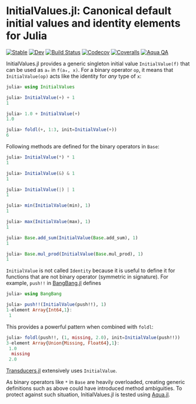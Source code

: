 # InitialValues.jl: Canonical default initial values and identity elements for Julia

[![Stable](https://img.shields.io/badge/docs-stable-blue.svg)](https://juliafolds.github.io/InitialValues.jl/stable)
[![Dev](https://img.shields.io/badge/docs-dev-blue.svg)](https://juliafolds.github.io/InitialValues.jl/dev)
[![Build Status](https://travis-ci.com/JuliaFolds/InitialValues.jl.svg?branch=master)](https://travis-ci.com/JuliaFolds/InitialValues.jl)
[![Codecov](https://codecov.io/gh/JuliaFolds/InitialValues.jl/branch/master/graph/badge.svg)](https://codecov.io/gh/JuliaFolds/InitialValues.jl)
[![Coveralls](https://coveralls.io/repos/github/JuliaFolds/InitialValues.jl/badge.svg?branch=master)](https://coveralls.io/github/JuliaFolds/InitialValues.jl?branch=master)
[![Aqua QA](https://img.shields.io/badge/Aqua.jl-%F0%9F%8C%A2-aqua.svg)](https://github.com/tkf/Aqua.jl)

InitialValues.jl provides a generic singleton initial value `InitialValue(f)`
that can be used as `a₀` in `f(a₀, x)`.  For a binary operator `op`,
it means that `InitialValue(op)` acts like the identity for _any_ type of `x`:

```julia
julia> using InitialValues

julia> InitialValue(+) + 1
1

julia> 1.0 + InitialValue(+)
1.0

julia> foldl(+, 1:3, init=InitialValue(+))
6
```

Following methods are defined for the binary operators in `Base`:

```julia
julia> InitialValue(*) * 1
1

julia> InitialValue(&) & 1
1

julia> InitialValue(|) | 1
1

julia> min(InitialValue(min), 1)
1

julia> max(InitialValue(max), 1)
1

julia> Base.add_sum(InitialValue(Base.add_sum), 1)
1

julia> Base.mul_prod(InitialValue(Base.mul_prod), 1)
1
```

`InitialValue` is not called `Identity` because it is useful to define it for
functions that are not binary operator (symmetric in signature).  For
example, `push!!` in [BangBang.jl](https://github.com/JuliaFolds/BangBang.jl)
defines

``````julia
julia> using BangBang

julia> push!!(InitialValue(push!!), 1)
1-element Array{Int64,1}:
 1
``````

This provides a powerful pattern when combined with `foldl`:

``````julia
julia> foldl(push!!, (1, missing, 2.0), init=InitialValue(push!!))
3-element Array{Union{Missing, Float64},1}:
 1.0
  missing
 2.0
``````

[Transducers.jl](https://github.com/JuliaFolds/Transducers.jl) extensively
uses `InitialValue`.

As binary operators like `*` in `Base` are heavily overloaded,
creating generic definitions such as above could have introduced
method ambiguities.  To protect against such situation, InitialValues.jl is
tested using [Aqua.jl](https://github.com/tkf/Aqua.jl).
